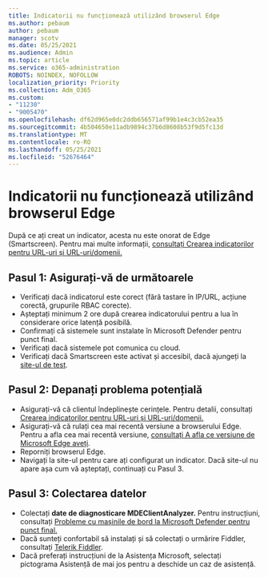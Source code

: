 ```yaml
---
title: Indicatorii nu funcționează utilizând browserul Edge
ms.author: pebaum
author: pebaum
manager: scotv
ms.date: 05/25/2021
ms.audience: Admin
ms.topic: article
ms.service: o365-administration
ROBOTS: NOINDEX, NOFOLLOW
localization_priority: Priority
ms.collection: Adm_O365
ms.custom:
- "11230"
- "9005470"
ms.openlocfilehash: df62d965e0dc2ddb656571af99b1e4c3cb52ea35
ms.sourcegitcommit: 4b504650e11adb9894c37b6d8608b53f9d5fc13d
ms.translationtype: MT
ms.contentlocale: ro-RO
ms.lasthandoff: 05/25/2021
ms.locfileid: "52676464"
---
```

# <a name="indicators-dont-work-using-edge-browser"></a>Indicatorii nu funcționează utilizând browserul Edge

După ce ați creat un indicator, acesta nu este onorat de Edge (Smartscreen). Pentru mai multe informații, [consultați Crearea indicatorilor pentru URL-uri și URL-uri/domenii.](/microsoft-365/security/defender-endpoint/indicator-ip-domain)

## <a name="step-1-ensure-the-following"></a>Pasul 1: Asigurați-vă de următoarele

- Verificați dacă indicatorul este corect (fără tastare în IP/URL, acțiune corectă, grupurile RBAC corecte).
- Așteptați minimum 2 ore după crearea indicatorului pentru a lua în considerare orice latență posibilă.
- Confirmați că sistemele sunt instalate în Microsoft Defender pentru punct final.
- Verificați dacă sistemele pot comunica cu cloud.
- Verificați dacă Smartscreen este activat și accesibil, dacă ajungeți la [site-ul de test](https://demo.smartscreen.msft.net).

## <a name="step-2-troubleshoot-the-potential-issue"></a>Pasul 2: Depanați problema potențială

- Asigurați-vă că clientul îndeplinește cerințele. Pentru detalii, consultați [Crearea indicatorilor pentru URL-uri și URL-uri/domenii.](/microsoft-365/security/defender-endpoint/indicator-ip-domain)
- Asigurați-vă că rulați cea mai recentă versiune a browserului Edge. Pentru a afla cea mai recentă versiune, [consultați A afla ce versiune de Microsoft Edge aveți](https://support.microsoft.com/microsoft-edge/find-out-which-version-of-microsoft-edge-you-have-c726bee8-c42e-e472-e954-4cf5123497eb).
- Reporniți browserul Edge.
- Navigați la site-ul pentru care ați configurat un indicator. Dacă site-ul nu apare așa cum vă așteptați, continuați cu Pasul 3. 

## <a name="step-3-collect-data"></a>Pasul 3: Colectarea datelor

- Colectați **date de diagnosticare MDEClientAnalyzer.** Pentru instrucțiuni, consultați [Probleme cu mașinile de bord la Microsoft Defender pentru punct final.](issues-with-onboarding-machines.md)
- Dacă sunteți confortabil să instalați și să colectați o urmărire Fiddler, consultați [Telerik Fiddler](http://www.telerik.com/fiddler).
- Dacă preferați instrucțiuni de la Asistența Microsoft, selectați pictograma Asistență de mai jos pentru a deschide un caz de asistență.
